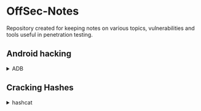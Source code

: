 # OffSec-Notes
Repository created for keeping notes on various topics, vulnerabilities and tools useful in penetration testing. 

## Android hacking
<details>
<summary>ADB</summary>

```adb devices``` - Check for devices connected to the host.

```adb shell``` - Enter phone terminal.

```adb shell pm path [package_name]``` - Check path for given app package.

Package names can be viewed via Google Play store. For example: https://play.google.com/store/apps/details?id=com.swapcard.apps.android.blackhat&hl=en_IN

Package name in this case is "com.swapcard.apps.android.backhat"

![image](https://github.com/MaxLazerhawk/OffSec-Notes/assets/53828427/31e2fce7-9d1e-4b85-9ae3-49e13fc81c48)


</details>

## Cracking Hashes
<details>
<summary>hashcat</summary>
Useful sites for online hashes:
https://hashes.com
https://hashes.com/en/tools/hash_identifier

Can also use hashid to identify hash type:
```hashid -m [hash]``` - m to show corresponding hashcat mode.

Standard hashcat command:
```hashcat -a 0 -m [hash_mode_id] [hash] [wordlist]``` 
- Straight attack mode suited for wordlist (-a 0)
- Specified hash type (-m)

If hashcat does not work consider using John the Ripper.![image](https://github.com/MaxLazerhawk/OffSec-Notes/assets/53828427/330eb814-9960-4221-a8d2-2ba245794200)

</details>
